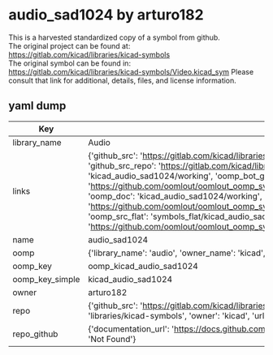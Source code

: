 # audio_sad1024 by arturo182  
This is a harvested standardized copy of a symbol from github.  
The original project can be found at:  
https://gitlab.com/kicad/libraries/kicad-symbols  
The original symbol can be found in:
https://gitlab.com/kicad/libraries/kicad-symbols/Video.kicad_sym
Please consult that link for additional, details, files, and license information.  
## yaml dump  
| Key | Value |  
| --- | --- |  
| library_name | Audio |  
| links | {'github_src': 'https://gitlab.com/kicad/libraries/kicad-symbols/Video.kicad_sym', 'github_src_repo': 'https://gitlab.com/kicad/libraries/kicad-symbols', 'oomp_bot': 'kicad_audio_sad1024/working', 'oomp_bot_github': 'https://github.com/oomlout/oomlout_oomp_symbol_bot/tree/main/kicad_audio_sad1024/working', 'oomp_doc': 'kicad_audio_sad1024/working', 'oomp_doc_github': 'https://github.com/oomlout/oomlout_oomp_symbol_doc/tree/main/kicad_audio_sad1024/working', 'oomp_src_flat': 'symbols_flat/kicad_audio_sad1024/working', 'oomp_src_flat_github': 'https://github.com/oomlout/oomlout_oomp_symbol_src/tree/main/kicad_audio_sad1024/working'} |  
| name | audio_sad1024 |  
| oomp | {'library_name': 'audio', 'owner_name': 'kicad', 'symbol_name': 'audio_sad1024'} |  
| oomp_key | oomp_kicad_audio_sad1024 |  
| oomp_key_simple | kicad_audio_sad1024 |  
| owner | arturo182 |  
| repo | {'github_src': 'https://gitlab.com/kicad/libraries/kicad-symbols/Video.kicad_sym', 'name': 'libraries/kicad-symbols', 'owner': 'kicad', 'url': 'https://gitlab.com/kicad/libraries/kicad-symbols'} |  
| repo_github | {'documentation_url': 'https://docs.github.com/rest/repos/repos#get-a-repository', 'message': 'Not Found'} |  

